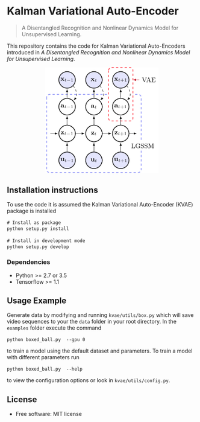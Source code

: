 # Kalman Variational Auto-Encoder
> A Disentangled Recognition and Nonlinear Dynamics Model for Unsupervised Learning.

This repository contains the code for Kalman Variational Auto-Encoders introduced in  _A Disentangled Recognition and Nonlinear Dynamics Model for Unsupervised Learning_.

<div style="text-align:center"><img src="assets/kvae_figure.png" width="300"></div>

## Installation instructions
To use the code it is assumed the Kalman Variational Auto-Encoder (KVAE) package is installed
```
# Install as package
python setup.py install

# Install in development mode
python setup.py develop
```

### Dependencies
- Python >= 2.7 or 3.5
- Tensorflow >= 1.1

## Usage Example
Generate data by modifying and running `kvae/utils/box.py` which will save video sequences to your the `data` folder in your root directory. In the `examples` folder execute the command
```
python boxed_ball.py  --gpu 0
```
to train a model using the default dataset and parameters. To train a model with different parameters run
```
python boxed_ball.py  --help
```
to view the configuration options or look in `kvae/utils/config.py`.

## License
* Free software: MIT license
